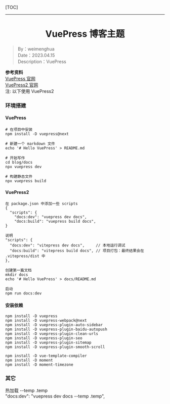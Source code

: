 [TOC]

---

<h1 align="center">VuePress 博客主题</h1>

> By：weimenghua  
> Date：2023.04.15  
> Description：VuePress  

**参考资料**  
[VuePress 官网](https://vuepress.vuejs.org/zh/)  
[VuePress2 官网](https://v2.vuepress.vuejs.org/zh/)  
注: 以下使用 VuePress2



### 环境搭建

#### VuePress
```
# 在项目中安装
npm install -D vuepress@next

# 新建一个 markdown 文件
echo '# Hello VuePress' > README.md

# 开始写作
cd blog/docs
npx vuepress dev

# 构建静态文件
npx vuepress build
```

#### VuePress2
```
在 package.json 中添加一些 scripts
{
  "scripts": {
    "docs:dev": "vuepress dev docs",
    "docs:build": "vuepress build docs",
}

说明
"scripts": {
  "docs:dev": "vitepress dev docs",     // 本地运行调试
  "docs:build": "vitepress build docs", // 项目打包：最终结果会在 .vitepress/dist 中
},
```

```
创建第一篇文档
mkdir docs
echo '# Hello VuePress' > docs/README.md

启动
npm run docs:dev
```

#### 安装依赖
```
npm install -D vuepress
npm install -D vuepress-webpack@next
npm install -D vuepress-plugin-auto-sidebar
npm install -D vuepress-plugin-baidu-autopush
npm install -D vuepress-plugin-clean-urls
npm install -D vuepress-plugin-seo
npm install -D vuepress-plugin-sitemap
npm install -D vuepress-plugin-smooth-scroll

npm install -D vue-template-compiler
npm install -D moment
npm install -D moment-timezone
```

### 其它
热加载 --temp .temp  
"docs:dev": "vuepress dev docs --temp .temp",

